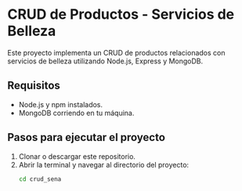 
# CRUD de Productos - Servicios de Belleza

Este proyecto implementa un CRUD de productos relacionados con servicios de belleza utilizando Node.js, Express y MongoDB.

## Requisitos
- Node.js y npm instalados.
- MongoDB corriendo en tu máquina.

## Pasos para ejecutar el proyecto

1. Clonar o descargar este repositorio.
2. Abrir la terminal y navegar al directorio del proyecto:
   ```bash
   cd crud_sena

